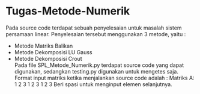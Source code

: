 # Tugas-Metode-Numerik
Pada source code terdapat sebuah penyelesaian untuk masalah sistem persamaan linear. Penyelesaian tersebut menggunakan 3 metode, yaitu :
- Metode Matriks Balikan
- Metode Dekomposisi LU Gauss
- Metode Dekomposisi Crout <br />
Pada file SPL_Metode_Numerik.py terdapat source code yang dapat digunakan, sedangkan testing.py digunakan untuk mengetes saja.
Format input matriks ketika menjalankan source code adalah :
Matriks A:
1 2 3
1 2 3
1 2 3
Beri spasi untuk menginput elemen selanjutnya.
